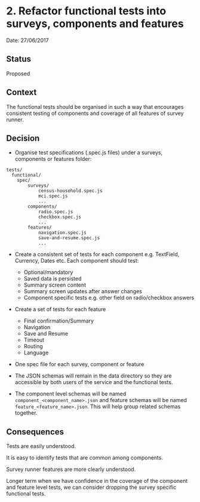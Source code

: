# 2. Refactor functional tests into surveys, components and features

Date: 27/06/2017

## Status

Proposed

## Context

The functional tests should be organised in such a way that encourages consistent testing of components and coverage of all features of survey runner.

## Decision

- Organise test specifications (.spec.js files) under a surveys, components or features folder:
```
tests/
  functional/
    spec/
        surveys/
            census-household.spec.js
            mci.spec.js
            ...
        components/
            radio.spec.js
            checkbox.spec.js
            ...
        features/
            navigation.spec.js
            save-and-resume.spec.js
            ...
```
- Create a consistent set of tests for each component e.g. TextField, Currency, Dates etc. Each component should test:
    - Optional/mandatory
    - Saved data is persisted
    - Summary screen content
    - Summary screen updates after answer changes
    - Component specific tests e.g. other field on radio/checkbox answers
- Create a set of tests for each feature
    - Final confirmation/Summary
    - Navigation
    - Save and Resume
    - Timeout
    - Routing
    - Language
- One spec file for each survey, component or feature

- The JSON schemas will remain in the data directory so they are accessible by both users of the service and the functional tests.
- The component level schemas will be named `component_<component_name>.json` and feature schemas will be named `feature_<feature_name>.json`. This will help group related schemas together.

## Consequences

Tests are easily understood.

It is easy to identify tests that are common among components.

Survey runner features are more clearly understood.

Longer term when we have confidence in the coverage of the component and feature level tests, we can consider dropping the survey specific functional tests.
